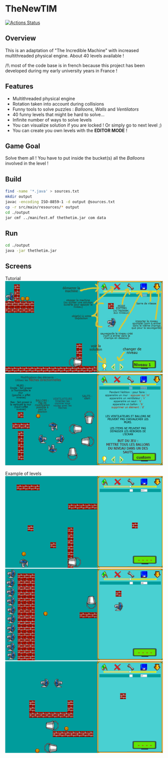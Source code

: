 # TheNewTIM
[![Actions Status](https://github.com/bonnal-enzo/the-new-tim/workflows/build/badge.svg)](https://github.com/bonnal-enzo/flexible-memoization/actions)

## Overview
This is an adaptation of "The Incredible Machine" with increased multithreaded physical engine. About 40 levels available !

/!\ most of the code base is in french because this project has been developed during my early university years in France !

## Features
- Multithreaded physical engine
- Rotation taken into account during collisions
- Funny tools to solve puzzles : *Balloons*, *Walls* and *Ventilators* 
- 40 funny levels that might be hard to solve...
- Infinite number of ways to solve levels
- You can visualize solution if you are locked ! Or simply go to next level ;)
- You can create you own levels with the **EDITOR MODE** !

## Game Goal
Solve them all !
You have to put inside the bucket(s) all the *Balloons* involved in the level !

## Build

```bash
find -name '*.java' > sources.txt
mkdir output
javac -encoding ISO-8859-1 -d output @sources.txt
cp -r src/main/resources/* output
cd ./output
jar cmf ../manifest.mf thethetim.jar com data
```

## Run

```bash
cd ./output
java -jar thethetim.jar
```

## Screens
Tutorial
![tuto1](https://github.com/EnzoBnl/TheNewTIM/blob/master/src/main/resources/data/tuto1.png)
![tuto2](https://github.com/EnzoBnl/TheNewTIM/blob/master/src/main/resources/data/tuto2.png)

Example of levels
![screen11](https://github.com/EnzoBnl/TheNewTIM/blob/master/src/main/resources/data/screens/11.png)
![screen8](https://github.com/EnzoBnl/TheNewTIM/blob/master/src/main/resources/data/screens/8.png)
![screen7](https://github.com/EnzoBnl/TheNewTIM/blob/master/src/main/resources/data/screens/7.png)
